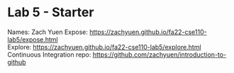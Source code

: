# Lab 5 - Starter
Names: Zach Yuen
Expose: https://zachyuen.github.io/fa22-cse110-lab5/expose.html  
Explore: https://zachyuen.github.io/fa22-cse110-lab5/explore.html  
Continuous Integration repo: https://github.com/zachyuen/introduction-to-github